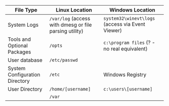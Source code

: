 | File Type | Linux Location | Windows Location |
| --------- | -------------- | ---------------- |
| System Logs | `/var/log` (access with dmesg or file parsing utility) | `system32\winevt\logs` (access via Event Viewer) |
| Tools and Optional Packages | `/opts` | `c:\program files` (? - no real equivalent) |
| User database | `/etc/passwd` | |
| System Configuration Directory | `/etc` | Windows Registry |
| User Directory | `/home/[username]` | `c:\users\[username]` |
| | `/var` | |